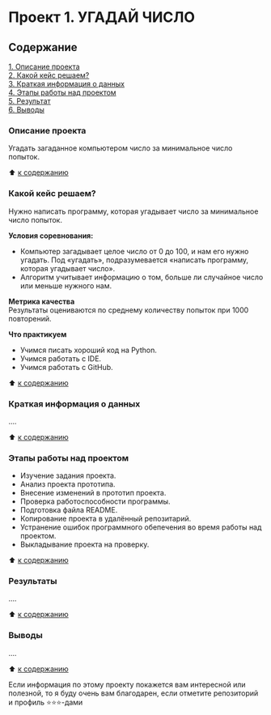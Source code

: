 # **Проект 1. УГАДАЙ ЧИСЛО**

## **Содержание**  
[1. Описание проекта](https://github.com/Licharg/SF_Data-Science_2022/blob/main/project_1/readme.md/#Описание-проекта)  
[2. Какой кейс решаем?](https://github.com/Licharg/SF_Data-Science_2022/blob/main/project_1/readme.md/#Какой-кейс-решаем)  
[3. Краткая информация о данных](https://github.com/Licharg/SF_Data-Science_2022/blob/main/project_1/readme.md/#Краткая-информация-о-данных)  
[4. Этапы работы над проектом](https://github.com/Licharg/SF_Data-Science_2022/blob/main/project_1/readme.md/#Этапы-работы-над-проектом)  
[5. Результат](https://github.com/Licharg/SF_Data-Science_2022/blob/main/project_1/readme.md/#Результат)    
[6. Выводы](https://github.com/Licharg/SF_Data-Science_2022/blob/main/project_1/readme.md/#Выводы) 

### **Описание проекта**    
Угадать загаданное компьютером число за минимальное число попыток.

:arrow_up: [к содержанию](https://github.com/Licharg/SF_Data-Science_2022/tree/main/project_1/readme.md#Содержание)

### **Какой кейс решаем?**    
Нужно написать программу, которая угадывает число за минимальное число попыток.

**Условия соревнования:**  
- Компьютер загадывает целое число от 0 до 100, и нам его нужно угадать. Под «угадать», подразумевается «написать программу, которая угадывает число».
- Алгоритм учитывает информацию о том, больше ли случайное число или меньше нужного нам.

**Метрика качества**     
Результаты оцениваются по среднему количеству попыток при 1000 повторений.

**Что практикуем**     
- Учимся писать хороший код на Python.
- Учимся работать с IDE.
- Учимся работать с GitHub.

:arrow_up: [к содержанию](https://github.com/Licharg/SF_Data-Science_2022/tree/main/project_1/readme.md#Содержание)

### **Краткая информация о данных**
....
  
:arrow_up: [к содержанию](https://github.com/Licharg/SF_Data-Science_2022/tree/main/project_1/readme.md#Содержание)


### **Этапы работы над проектом**  
- Изучение задания проекта.
- Анализ проекта прототипа.
- Внесение изменений в прототип проекта.
- Проверка работоспособности программы.
- Подготовка файла README.
- Копирование проекта в удалённый репозитарий.
- Устранение ошибок программного обепечения во время работы над проектом.
- Выкладывание проекта на проверку.

:arrow_up: [к содержанию](https://github.com/Licharg/SF_Data-Science_2022/tree/main/project_1/readme.md#Содержание)


### **Результаты**  
....

:arrow_up: [к содержанию](https://github.com/Licharg/SF_Data-Science_2022/tree/main/project_1/readme.md#Содержание)


### **Выводы**  
....

:arrow_up: [к содержанию](https://github.com/Licharg/SF_Data-Science_2022/tree/main/project_1/readme.md#Содержание)


Если информация по этому проекту покажется вам интересной или полезной, то я буду очень вам благодарен, если отметите репозиторий и профиль ⭐️⭐️⭐️-дами